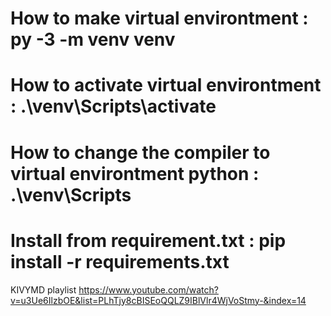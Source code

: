 # How to make virtual environtment : py -3 -m venv venv
# How to activate virtual environtment : .\venv\Scripts\activate
# How to change the compiler to virtual environtment python : .\venv\Scripts
# Install from requirement.txt : pip install -r requirements.txt

KIVYMD playlist https://www.youtube.com/watch?v=u3Ue6IlzbOE&list=PLhTjy8cBISEoQQLZ9IBlVlr4WjVoStmy-&index=14